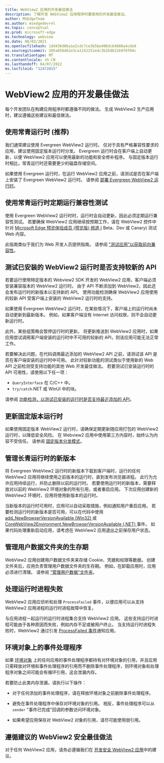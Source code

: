 ```yaml
---
title: WebView2 应用的开发最佳做法
description: 了解开发 WebView2 应用程序时要使用的开发最佳做法。
author: MSEdgeTeam
ms.author: msedgedevrel
ms.topic: conceptual
ms.prod: microsoft-edge
ms.technology: webview
ms.date: 08/03/2021
ms.openlocfilehash: 1dd436d0ba1e2cdc7ce3b5be406dcb4886a4cde9
ms.sourcegitcommit: 205a858d62e3ca1162251e4c3b2bd621b9f0f04c
ms.translationtype: MT
ms.contentlocale: zh-CN
ms.lasthandoff: 04/07/2022
ms.locfileid: "12472815"
---
```

# <a name="development-best-practices-for-webview2-apps"></a>WebView2 应用的开发最佳做法

每个开发团队在构建应用程序时都遵循不同的做法。  生成 WebView2 生产应用时，建议遵循这些建议和最佳做法。


<!-- ====================================================================== -->
## <a name="use-the-evergreen-runtime-recommended"></a>使用常青运行时 (推荐) 

我们通常建议使用 Evergreen WebView2 运行时。  仅对于具有严格兼容性要求的应用，建议使用固定版本运行时分发。  Evergreen 运行时会在客户端上自动更新，以便 WebView2 应用可以使用最新的功能和安全修补程序。  与固定版本运行时相比，常青运行时还需要更少的磁盘存储空间。

如果使用 Evergreen 运行时，在运行 WebView2 应用之前，请测试是否在客户端上安装了 Evergreen WebView2 运行时。  请参阅 [部署 Evergreen WebView2 运行时](../concepts/distribution.md#deploying-the-evergreen-webview2-runtime)。

<!-- ====================================================================== -->
## <a name="run-compatibility-tests-regularly-when-using-the-evergreen-runtime"></a>使用常青运行时定期运行兼容性测试

使用 Evergreen WebView2 运行时时，运行时会自动更新，因此必须定期运行兼容性测试。  若要确保 WebView2 应用继续按预期工作，请在 WebView2 控件中针对 [Microsoft Edge 预览体验成员 (预览版) 频道 (](https://www.microsoftedgeinsider.com/download) Beta、Dev 或 Canary) 测试 Web 内容。

此指南类似于我们为 Web 开发人员提供指南。  请参阅 ["测试应用"以获取前向兼容性](../concepts/distribution.md#test-your-app-for-forward-compatibility)。


<!-- ====================================================================== -->
## <a name="test-whether-newer-apis-are-supported-by-the-installed-webview2-runtime"></a>测试已安装的 WebView2 运行时是否支持较新的 API

<!-- the main section about QueryInterface is in versioning.md; this section should be only a couple paragraphs -->

若要运行使用特定版本的 Webview2 SDK 开发的 WebView2 应用，客户端必须安装兼容版本的 WebView2 运行时。  由于 API 不断添加到 WebView2，因此还会发布运行时的新版本以支持新的 API。  使用功能检测确保 WebView2 应用使用的较新 API 受客户端上安装的 WebView2 运行时的支持。

如果使用 Evergreen WebView2 运行时，在某些情况下，客户端上的运行时尚未自动更新到最新版本。  例如，如果客户端没有 Internet 访问权限，则不会自动更新运行时。

此外，某些组策略会暂停运行时的更新。  将更新推送到 WebView2 应用时，如果应用尝试调用客户端安装的运行时中不可用的较新的 API，则该应用可能无法正常工作。

若要解决此问题，在代码调用最近添加的 WebView2 API 之前，请测试该 API 是否在客户端安装的运行时中可用。  此针对较新功能的测试类似于使用新的 Web API 之前检测受支持功能的其他 Web 开发最佳做法。  若要测试已安装运行时的 API 可用性，请使用以下任一项：

*  `QueryInterface` 在 C/C++ 中。
*  `try/catch`.NET 或 WinUI 中的块。

请参阅 [功能检测，以测试已安装的运行时是否支持最近添加的 API](../concepts/versioning.md#feature-detecting-to-test-whether-the-installed-runtime-supports-recently-added-apis)。


<!-- ====================================================================== -->
## <a name="update-the-fixed-version-runtime"></a>更新固定版本运行时

如果使用固定版本 WebView2 运行时，请确保定期更新随应用打包的 WebView2 运行时，以降低安全风险。  在 Webview2 应用中使用第三方内容时，始终认为内容不受信任。  请参阅 [固定版本分发模式](../concepts/distribution.md#details-about-the-fixed-version-runtime-distribution-mode)。


<!-- ====================================================================== -->
## <a name="manage-new-versions-of-the-evergreen-runtime"></a>管理长青运行时的新版本

将 Evergreen WebView2 运行时的新版本下载到客户端时，运行的任何 WebView2 应用将继续使用之前版本的运行时，直到发布浏览器进程。  此行为允许应用持续运行，并防止删除以前的运行时。  若要使用运行时的新版本，需要释放对以前的 WebView2 环境对象的所有引用，或者重启应用。  下次应用创建新的 WebView2 环境时，应用将使用新版本的运行时。

当新版本的运行时可用时，应用可以自动采取措施，例如通知用户重启应用。  若要检测运行时的新版本是否可用，可以在代码中使用 [add_NewBrowserVersionAvailable (Win32) ](/microsoft-edge/webview2/reference/win32/icorewebview2environment#add_newbrowserversionavailable) 或 [CoreWebView2Environment.NewBrowserVersionAvailable (.NET) ](/dotnet/api/microsoft.web.webview2.core.corewebview2environment.newbrowserversionavailable) 事件。  如果代码处理重新启动应用，请考虑在 WebView2 应用退出之前保存用户状态。

<!-- are the Ref links enough, or link to a regular article or article subsection? -->


<!-- ====================================================================== -->
## <a name="manage-the-lifetime-of-the-user-data-folder"></a>管理用户数据文件夹的生存期

WebView2 应用创建用户数据文件夹来存储 Cookie、凭据和权限等数据。  创建文件夹后，应用负责管理用户数据文件夹的生存期。  例如，在卸载应用时，应用必须进行清理。  请参阅 ["管理用户数据"文件夹](../concepts/user-data-folder.md)。


<!-- ====================================================================== -->
## <a name="handle-runtime-process-failures"></a>处理运行时进程失败

WebView2 应用应侦听和处理 `ProcessFailed` 事件，以便应用可以从支持 WebView2 应用进程的运行时进程故障中恢复。

与应用进程一起运行的运行时进程集合支持 WebView2 应用。  这些支持运行时进程可能由于各种原因而失败，例如内存不足或被用户终止。  当支持运行时进程失败时，WebView2 通过引发 [ProcessFailed 事件](/microsoft-edge/webview2/reference/win32/icorewebview2processfailedeventargs)通知应用。

<!-- is the Ref link enough, or link to a long section in regular docs? -->


<!-- ====================================================================== -->
## <a name="event-handlers-on-the-environment-object"></a>环境对象上的事件处理程序

如果 [环境对象](/microsoft-edge/webview2/reference/win32/webview2-idl#createcorewebview2environment) 上的任何应用的事件处理程序都持有对环境对象的引用，并且应用只需释放对环境和事件处理程序的引用而不删除事件处理程序，则环境对象和处理程序对象之间可能会有循环引用，这会泄漏内存。

若要防止此类内存泄漏，请执行以下操作：

*  对于任何添加的事件处理程序，请在释放环境对象之前删除事件处理程序。

*  避免在事件处理程序中保存对环境对象的引用。  相反，事件处理程序可以从 `sender` "事件已完成"回调的参数访问环境对象。

*  如果希望应用保存对 WebView2 对象的引用，请尽可能使用弱引用。


<!-- ====================================================================== -->
## <a name="follow-recommended-webview2-security-best-practices"></a>遵循建议的 WebView2 安全最佳做法

对于任何 WebView2 应用，请务必遵循我们在 [开发安全 WebView2 应用](../concepts/security.md)中的建议。
